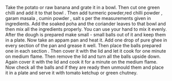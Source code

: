 Take the potato or raw banana and grate it in a bowl. 
Then cut one green chilli and add it to that bowl .
Then add turmeric powder,red chilli powder , garam masala , cumin powder , salt s per the measurements given in ingredients.
Add the soaked poha and the coriander leaves to that bowl and then mix all the ingredients properly.
You can use your hand to mix it evenly.
After the dough is prepared make small - small balls out of it and keep them in a plate. 
Now take an appam pan and heat it. 
Add one drop of pure ghee in every section of the pan and grease it well. 
Then place the balls prepared one in each section . 
Then cover it with the lid and let it cook for one minute on medium flame. 
Then remove the lid and turn all the balls upside down. 
Again cover it with the lid and cook it for a minute on the medium flame. 
Now check all the balls and if they are ready then unmould them and place it in a plate and serve it with tomato ketchup or green chutney.